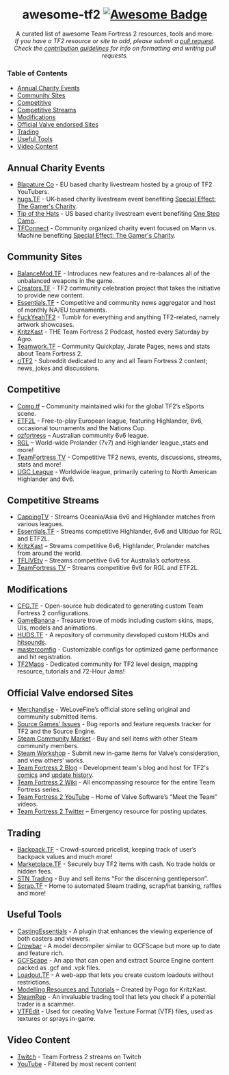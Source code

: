 <h1 align="center">
awesome-tf2  <a href="https://github.com/sindresorhus/awesome"><img alt="Awesome Badge" src="https://cdn.rawgit.com/sindresorhus/awesome/d7305f38d29fed78fa85652e3a63e154dd8e8829/media/badge.svg"></a><br> 
</h1>

<p align="center">
A curated list of awesome Team Fortress 2 resources, tools and more.<br>  
<i>If you have a TF2 resource or site to add, please submit a <a href="https://github.com/CriticalFlaw/awesome-tf2/pulls">pull request</a>.</br> Check the <a href="code-of-conduct.md">contribution guidelines</a> for info on formatting and writing pull requests.</i> 
</p>

### Table of Contents
- [Annual Charity Events](#annual-charity-events)
- [Community Sites](#community-sites)
- [Competitive](#competitive)
- [Competitive Streams](#competitive-streams)
- [Modifications](#modifications)
- [Official Valve endorsed Sites](#official-valve-endorsed-sites)
- [Trading](#trading)
- [Useful Tools](#useful-tools)
- [Video Content](#video-content)

## Annual Charity Events
- [Blapature Co](https://steamcommunity.com/groups/BlapatureCo) - EU based charity livestream hosted by a group of TF2 YouTubers.
- [hugs.TF](https://hugs.tf/) - UK-based charity livestream event benefiting [Special Effect: The Gamer's Charity](https://www.specialeffect.org.uk).
- [Tip of the Hats](https://tipofthehats.org) - US based charity livestream event benefiting [One Step Camp](http://www.onestepcamp.org/).
- [TFConnect](https://twitter.com/TF_Connect) - Community organized charity event focused on Mann vs. Machine benefiting [Special Effect: The Gamer's Charity](https://www.specialeffect.org.uk).

## Community Sites
- [BalanceMod.TF](https://www.balancemod.tf/) -  Introduces new features and re-balances all of the unbalanced weapons in the game.
- [Creators.TF](https://creators.tf) - TF2 community celebration project that takes the initiative to provide new content.
- [Essentials.TF](https://twitter.com/tf2essentials) - Competitive and community news aggregator and host of monthly NA/EU tournaments.
- [FuckYeahTF2](https://www.fuckyeahtf2.tumblr.com) - Tumblr for everything and anything TF2-related, namely artwork showcases.
- [KritzKast](https://kritzkast.com) - THE Team Fortress 2 Podcast, hosted every Saturday by Agro.
- [Teamwork.TF](https://www.teamwork.tf) - Community Quickplay, Jarate Pages, news and stats about Team Fortress 2.
- [r/TF2](https://www.reddit.com/r/tf2/) - Subreddit dedicated to any and all Team Fortress 2 content; news, jokes and discussions.

## Competitive
- [Comp.tf](http://comp.tf/wiki/Main_Page) – Community maintained wiki for the global TF2’s eSports scene.
- [ETF2L](https://etf2l.org) - Free-to-play European league, featuring Highlander, 6v6, occasional tournaments and the Nations Cup.
- [ozfortress](http://ozfortress.com) – Australian community 6v6 league.
- [RGL](http://rgl.gg) – World-wide Prolander (7v7) and Highlander league.,stats and more!
- [TeamFortress TV](https://www.teamfortress.tv) - Competitive TF2 news, events, discussions, streams, stats and more!
- [UGC League](https://www.ugcleague.com) - Worldwide league, primarily catering to North American Highlander and 6v6.

## Competitive Streams
- [CappingTV](http://twitch.tv/CappingTV) - Streams Oceania/Asia 6v6 and Highlander matches from various leagues.
- [Essentials.TF](https://twitch.tv/essentialstf) - Streams competitive Highlander, 6v6 and Ultiduo for RGL and ETF2L.  
- [KritzKast](https://www.twitch.tv/kritzkast) – Streams competitive 6v6, Highlander, Prolander matches from around the world.
- [TFLIVEtv](https://www.twitch.tv/tflivetv) – Streams competitive 6v6 for Australia’s ozfortress.
- [TeamFortress TV](http://www.teamfortress.tv/stream/teamfortresstv) – Streams competitive 6v6 for RGL and ETF2L. 

## Modifications
- [CFG.TF](https://www.cfg.tf) - Open-source hub dedicated to generating custom Team Fortress 2 configurations.
- [GameBanana](https://www.gamebanana.com/games/297) - Treasure trove of mods including custom skins, maps, UIs, models and animations.
- [HUDS.TF](https://huds.tf/site/d-HUD?sortby=tfa_updatetime_hudsubmit&order=desc) - A repository of community developed custom HUDs and [hitsounds](https://huds.tf/forum/forumdisplay.php?fid=27).
- [mastercomfig](https://mastercomfig.com/) - Customizable configs for optimized game performance and hit registration.
- [TF2Maps](https://www.tf2maps.net) - Dedicated community for TF2 level design, mapping resource, tutorials and 72-Hour Jams!

## Official Valve endorsed Sites
- [Merchandise](https://valvestore.forfansbyfans.com/title/team-fortress-2.html) - WeLoveFine’s official store selling original and community submitted items.
- [Source Games' Issues](https://github.com/ValveSoftware/Source-1-Games/issues) - Bug reports and feature requests tracker for TF2 and the Source Engine.
- [Steam Community Market](https://steamcommunity.com/market/search?appid=440) - Buy and sell items with other Steam community members.
- [Steam Workshop](https://steamcommunity.com/workshop/browse/?appid=440) - Submit new in-game items for Valve’s consideration, and view others’ works.
- [Team Fortress 2 Blog](https://www.teamfortress.com) - Development team's blog and host for TF2's [comics](https://www.teamfortress.com/comics) and [update history](https://www.teamfortress.com/history).
- [Team Fortress 2 Wiki](https://wiki.teamfortress.com) - All encompassing resource for the entire Team Fortress series.
- [Team Fortress 2 YouTube](https://www.youtube.com/user/teamfortress) – Home of Valve Software’s “Meet the Team” videos.
- [Team Fortress 2 Twitter](https://twitter.com/teamfortress) – Emergency resource for posting updates.

## Trading
- [Backpack.TF](https://www.backpack.tf) - Crowd-sourced pricelist, keeping track of user’s backpack values and much more!
- [Marketplace.TF](https://www.marketplace.tf) - Securely buy TF2 items with cash. No trade holds or hidden fees.
- [STN Trading](https://stntrading.eu) - Buy and sell items “For the discerning gentleperson”.
- [Scrap.TF](https://scrap.tf) - Home to automated Steam trading, scrap/hat banking, raffles and more!

## Useful Tools
- [CastingEssentials](https://github.com/PazerOP/CastingEssentials) - A plugin that enhances the viewing experience of both casters and viewers.
- [Crowbar](https://steamcommunity.com/groups/CrowbarTool) - A model decompiler similar to GCFScape but more up to date and feature rich.
- [GCFScape](https://developer.valvesoftware.com/wiki/GCFScape) - An app that can open and extract Source Engine content packed as .gcf and .vpk files.
- [Loadout.TF](https://www.loadout.tf) - A web-app that lets you create custom loadouts without restrictions.
- [Modelling Resources and Tutorials](https://www.kritzkast.com/tf2_mod_guide) – Created by Pogo for KritzKast.
- [SteamRep](https://www.steamrep.com) - An invaluable trading tool that lets you check if a potential trader is a scammer.
- [VTFEdit](https://developer.valvesoftware.com/wiki/VTFEdit) - Used for creating Valve Texture Format (VTF) files, used as textures or sprays in-game.

## Video Content 
- [Twitch](https://www.twitch.tv/directory/game/Team%20Fortress%202) - Team Fortress 2 streams on Twitch
- [YouTube](https://m.youtube.com/results?q=Team%20Fortress%202&sm=3) - Filtered by most recent content
